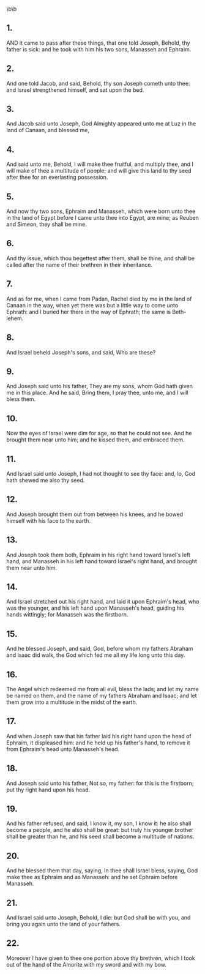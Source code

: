 \b\b
## 1.
AND it came to pass after these things, that one told Joseph, Behold, thy father is sick: and he took with him his two sons, Manasseh and Ephraim.
## 2.
And one told Jacob, and said, Behold, thy son Joseph cometh unto thee: and Israel strengthened himself, and sat upon the bed.
## 3.
And Jacob said unto Joseph, God Almighty appeared unto me at Luz in the land of Canaan, and blessed me,
## 4.
And said unto me, Behold, I will make thee fruitful, and multiply thee, and I will make of thee a multitude of people; and will give this land to thy seed after thee for an everlasting possession.
## 5.
And now thy two sons, Ephraim and Manasseh, which were born unto thee in the land of Egypt before I came unto thee into Egypt, are mine; as Reuben and Simeon, they shall be mine.
## 6.
And thy issue, which thou begettest after them, shall be thine, and shall be called after the name of their brethren in their inheritance.
## 7.
And as for me, when I came from Padan, Rachel died by me in the land of Canaan in the way, when yet there was but a little way to come unto Ephrath: and I buried her there in the way of Ephrath; the same is Beth-lehem.
## 8.
And Israel beheld Joseph's sons, and said, Who are these?
## 9.
And Joseph said unto his father, They are my sons, whom God hath given me in this place.  And he said, Bring them, I pray thee, unto me, and I will bless them.
## 10.
Now the eyes of Israel were dim for age, so that he could not see.  And he brought them near unto him; and he kissed them, and embraced them.
## 11.
And Israel said unto Joseph, I had not thought to see thy face: and, lo, God hath shewed me also thy seed.
## 12.
And Joseph brought them out from between his knees, and he bowed himself with his face to the earth.
## 13.
And Joseph took them both, Ephraim in his right hand toward Israel's left hand, and Manasseh in his left hand toward Israel's right hand, and brought them near unto him.
## 14.
And Israel stretched out his right hand, and laid it upon Ephraim's head, who was the younger, and his left hand upon Manasseh's head, guiding his hands wittingly; for Manasseh was the firstborn.
## 15.
And he blessed Joseph, and said, God, before whom my fathers Abraham and Isaac did walk, the God which fed me all my life long unto this day.
## 16.
The Angel which redeemed me from all evil, bless the lads; and let my name be named on them, and the name of my fathers Abraham and Isaac; and let them grow into a multitude in the midst of the earth.
## 17.
And when Joseph saw that his father laid his right hand upon the head of Ephraim, it displeased him: and he held up his father's hand, to remove it from Ephraim's head unto Manasseh's head.
## 18.
And Joseph said unto his father, Not so, my father: for this is the firstborn; put thy right hand upon his head.
## 19.
And his father refused, and said, I know it, my son, I know it: he also shall become a people, and he also shall be great: but truly his younger brother shall be greater than he, and his seed shall become a multitude of nations.
## 20.
And he blessed them that day, saying, In thee shall Israel bless, saying, God make thee as Ephraim and as Manasseh: and he set Ephraim before Manasseh.
## 21.
And Israel said unto Joseph, Behold, I die: but God shall be with you, and bring you again unto the land of your fathers.
## 22.
Moreover I have given to thee one portion above thy brethren, which I took out of the hand of the Amorite with my sword and with my bow.
